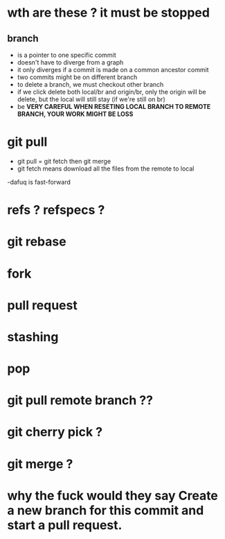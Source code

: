 # wth are these ? it must be stopped
## branch
- is a pointer to one specific commit
- doesn't have to diverge from a graph
- it only diverges if a commit is made on a common ancestor commit
- two commits might be on different branch
- to delete a branch, we must checkout other branch 
- if we click delete both local/br and origin/br, only the origin will be delete, but the local will still stay (if we're still on br)
- be **VERY CAREFUL WHEN RESETING LOCAL BRANCH TO REMOTE BRANCH, YOUR WORK MIGHT BE LOSS**

# git pull
- git pull = git fetch then git merge
- git fetch means download all the files from the remote to local

-dafuq is fast-forward


# refs ? refspecs ?

# git rebase
# fork
# pull request
# stashing
# pop
# git pull remote branch ??
# git cherry pick ?
# git merge ?

# why the fuck would they say **Create a new branch for this commit and start a pull request.**
